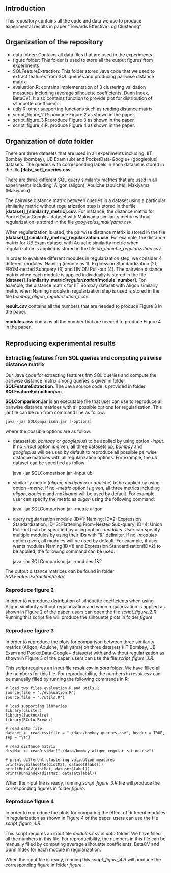 ## Introduction
This repository contains all the code and data we use to produce experimental results in paper "Towards Effective Log Clustering"

## Organization of the repository
- data folder: Contains all data files that are used in the experiments
- figure folder: This folder is used to store all the output figures from experiments
- SQLFeatureExtraction: This folder stores Java code that we used to extract features from SQL queries and producing pairwise distance matrix 
- evaluation.R: contains implementation of 3 clustering validation measures including (average silhouette coefficients, Dunn Index, BetaCV). It also contains function to provide plot for distribution of silhouette coefficients.
- utils.R: other supporting functions such as reading distance matrix.
- script_figure_2.R: produce Figure 2 as shown in the paper.
- script_figure_3.R: produce Figure 3 as shown in the paper.
- script_figure_4.R: produce Figure 4 as shown in the paper.

## Organization of *data* folder
There are three datasets that are used in all experiments including: IIT Bombay (bombay), UB Exam (ub) and PocketData-Google+ (googleplus) datasets. The queries with corresponding labels in each dataset is stored in the file **[data_set]_queries.csv**.

There are three different SQL query similarity metrics that are used in all experiments including: Aligon (aligon), Aouiche (aouiche), Makiyama (Makiyama). 

The pairwise distance matrix between queries in a dataset using a particular similarity metric without regularization step is stored in the file **[dataset]_[similarity_metric].csv**. For instance, the distance matrix for PocketData-Google+ dataset with Makiyama similarity metric without regularization is stored in the file *googleplus_makiyama.csv*.

When regularization is used, the pairwise distance matrix is stored in the file **[dataset]_[similarity_metric]_regularization.csv**. For example, the distance matrix for UB Exam dataset with Aoiuche similarity metric when regularization is applied is stored in the file *ub_aouiche_regularization.csv*.

In order to evaluate different modules in regularization step, we consider 4 different modules: Naming (denote as 1), Expression Standardization (2), FROM-nested Subquery (3) and UNION Pull-out (4). The pairwise distance matrix when each module is applied individually is stored in the file **[dataset]_[similarity_metric]_regularization_[module_number]**. For example, the distance matrix for IIT Bombay dataset with Aligon similariy metric when Naming module in regularization step is used is stored in the file *bombay_aligon_regularization_1.csv*.

**result.csv** contains all the numbers that are needed to produce Figure 3 in the paper.

**modules.csv** contains all the number that are needed to produce Figure 4 in the paper.

## Reproducing experimental results
### Extracting features from SQL queries and computing pairwise distance matrix
Our Java code for extracting features frm SQL queries and compute the pairwise distance matrix among queries is given in folder **SQLFeatureExtraction**. The Java source code is provided in folder **SQLFeatureExtraction/src**. 

**SQLComparison.jar** is an executable file that user can use to reproduce all pairwise distance matrices with all possible options for regularization. This jar file can be run from command line as follow:

    java -jar SQLComparison.jar [-options]

where the possible options are as follow:
- dataset(*ub*, *bombay* or *googleplus*) to be applied by using option *-input*. If no *-input* option is given, all three datasets *ub*, *bombay* and *googleplus* will be used by default to reproduce all possible pairwise distance matrices with all regularization options. For example, the *ub* dataset can be specified as follow:

    java -jar SQLComparison.jar -input ub

- similarity metric (*aligon*, *makiyama* or *aouiche*) to be applied by using option *-metric*. If no *-metric* option is given, all three metrics including *aligon*, *aouiche* and *makiyama* will be used by default. For example, user can specify the metric as *aligon* using the following command:

    java -jar SQLComparison.jar -metric aligon

- query regularization module (ID=1: Naming; ID=2: Expression Standardization; ID=3: Flattening From-Nested Sub-query; ID=4: Union Pull-out) can be specified by using option *-modules*. User can specify multiple modules by using their IDs with "&" delimiter. If no *-modules* option given, all modules will be used by default. For example, if user wants modules Naming(ID=1) and Expression Standardization(ID=2) to be applied, the following command can be used: 

    java -jar SQLComparison.jar -modules 1&2

The output distance matrices can be found in folder *SQLFeatureExtraction/data/*

### Reproduce figure 2
In order to reproduce distribution of silhouette coefficients when using Aligon similarity without regularization and when regularization is applied as shown in Figure 2 of the paper, users can open the file *script_figure_2.R*. Running this script file will produce the silhouette plots in folder *figure*.

### Reproduce figure 3
In order to reproduce the plots for comparison between three similarity metrics (Aligon, Aouiche, Makiyama) on three datasets (IIT Bombay, UB Exam and PocketData-Google+ datasets) with and without regularization as shown in Figure 3 of the paper, users can use the file *script_figure_3.R*. 

This script requires an input file *result.csv* in *data* folder. We have filled all the numbers for this file. For reproducibility, the numbers in *result.csv* can be manually filled by running the following commands in R:

    # load two files evaluation.R and utils.R
    source(file = "./evaluation.R")
    source(file = "./utils.R")
    
    # load supporting libraries
    library(cluster)
    library(factoextra)
    library(RColorBrewer)
    
    # read data file
    dataset <- read.csv(file = "./data/bombay_queries.csv", header = TRUE, sep = "\t")
    
    # read distance matrix
    distMat <- readDistMat("./data/bombay_aligon_regularization.csv") 
    
    # print different clustering validation measures
    print(avgSilhoette(distMat, dataset$label))
    print(BetaCV(distMat, dataset$label))
    print(DunnIndex(distMat, dataset$label))

When the input file is ready, running *script_figure_3.R* file will produce the corresponding figures in folder *figure*.

### Reproduce figure 4
In order to reproduce the plots for comparing the effect of different modules in regularization as shown in Figure 4 of the paper, users can use the file *script_figure_4.R*. 

This script requires an input file *modules.csv* in *data* folder. We have filled all the numbers in this file. For reproducibility, the numbers in this file can be manually filled by computing average silhouette coefficients, BetaCV and Dunn Index for each module in regularization.

When the input file is ready, running this *script_figure_4.R* will produce the corresponding figure in folder *figure*.